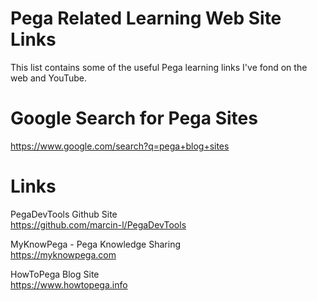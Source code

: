 # Pega Related Learning Web Site Links 
This list contains some of the useful Pega learning links I've fond on the web and YouTube.

# Google Search for Pega Sites
https://www.google.com/search?q=pega+blog+sites

# Links
PegaDevTools Github Site\
https://github.com/marcin-l/PegaDevTools

MyKnowPega - Pega Knowledge Sharing\
https://myknowpega.com

HowToPega Blog Site\
https://www.howtopega.info



